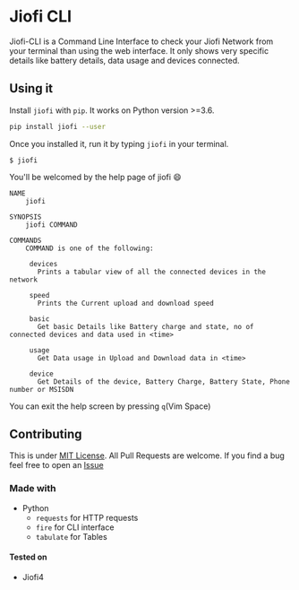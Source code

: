 # Jiofi CLI

Jiofi-CLI is a Command Line Interface to check your Jiofi Network from your terminal than using the web interface. It only shows very specific details like battery details, data usage and devices connected.


## Using it

Install `jiofi` with `pip`. It works on Python version >=3.6.

```bash
pip install jiofi --user
```

Once you installed it, run it by typing `jiofi` in your terminal.

```
$ jiofi
```
You'll be welcomed by the help page of jiofi 😄

```text
NAME
    jiofi

SYNOPSIS
    jiofi COMMAND

COMMANDS
    COMMAND is one of the following:

     devices
       Prints a tabular view of all the connected devices in the network

     speed
       Prints the Current upload and download speed

     basic
       Get basic Details like Battery charge and state, no of connected devices and data used in <time>

     usage
       Get Data usage in Upload and Download data in <time>

     device
       Get Details of the device, Battery Charge, Battery State, Phone number or MSISDN
```

You can exit the help screen by pressing `q`(Vim Space)

## Contributing

This is under [MIT License](/LICENSE). All Pull Requests are welcome. If you find a bug feel free to open an [Issue](https://github.com/athul/jiofi-cli/issues)

### Made with

- Python
  - `requests` for HTTP requests
  - `fire` for CLI interface
  - `tabulate` for Tables

#### Tested on

- Jiofi4
